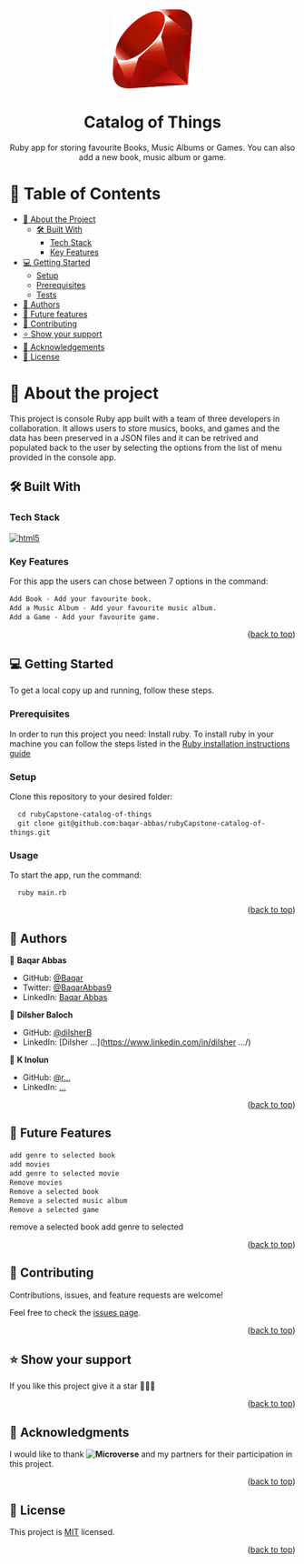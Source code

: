 <a name="readme-top"></a>

<div align="center">


<img src="Ruby_logo.svg.png" alt="logo" width="140"  height="auto" />

  <h1><b> Catalog of Things</b></h3>

  <p> Ruby app for storing favourite Books, Music Albums or Games.
You can also add a new book, music album or game. </p>

</div>

<!-- TABLE OF CONTENTS -->

# 📗 Table of Contents

- [📖 About the Project](#about-project)
  - [🛠 Built With](#built-with)
    - [Tech Stack](#tech-stack)
    - [Key Features](#key-features)
- [💻 Getting Started](#getting-started)
  - [Setup](#setup)
  - [Prerequisites](#prerequisites)
  - [Tests](#tests)
- [👥 Authors](#authors)
- [🔮 Future features](#future-features)
- [🤝 Contributing](#contributing)
- [⭐️ Show your support](#support)
- [🙏 Acknowledgements](#acknowledgements)
- [📝 License](#license)

<!-- PROJECT DESCRIPTION -->

# 📖 About the project <a name="about-project"></a>


This project is console Ruby app built with a team of three developers in collaboration. It allows users to store musics, books, and games and the data has been preserved in a JSON files and it can be retrived and populated back to the user by selecting the options from the list of menu provided in the console app. 



## 🛠 Built With <a name="built-with"></a>

### Tech Stack <a name="tech-stack"></a>

<a href="https://www.ruby-lang.org/en/" target="_blank"><img align="center" src="https://upload.wikimedia.org/wikipedia/commons/7/73/Ruby_logo.svg" alt="html5" width="60" height="80"/></a>

<!-- Features -->

### Key Features <a name="key-features"></a>

For this app the users can chose between 7 options in the command:

    Add Book - Add your favourite book.
    Add a Music Album - Add your favourite music album.
    Add a Game - Add your favourite game.


<p align="right">(<a href="#readme-top">back to top</a>)</p>

<!-- GETTING STARTED -->

## 💻 Getting Started <a name="getting-started"></a>


To get a local copy up and running, follow these steps.

### Prerequisites

In order to run this project you need:
Install ruby. To install ruby in your machine you can follow the steps listed in the [Ruby installation instructions guide](https://github.com/microverseinc/curriculum-ruby/blob/main/simple-ruby/articles/ruby_installation_instructions.md)

### Setup

Clone this repository to your desired folder:
```
  cd rubyCapstone-catalog-of-things
  git clone git@github.com:baqar-abbas/rubyCapstone-catalog-of-things.git
```

### Usage

To start the app, run the command:
```
  ruby main.rb
```


<p align="right">(<a href="#readme-top">back to top</a>)</p>

<!-- AUTHORS -->

## 👥 Authors <a name="authors"></a>

👤 **Baqar Abbas**

- GitHub: [@Baqar](https://github.com/baqar-abbas)
- Twitter: [@BaqarAbbas9](https://twitter.com/BaqarAbbas9)
- LinkedIn: [Baqar Abbas](https://www.linkedin.com/in/baqar-abbas/)

👤 **Dilsher Baloch**

- GitHub: [@dilsherB](https://github.com/dilsherB)
- LinkedIn: [Dilsher ...](https://www.linkedin.com/in/dilsher .../)

👤 **K Inolun**

- GitHub: [@r...](https://github.com/...)
- LinkedIn: [...](https://www.linkedin.com/in/.../)

<p align="right">(<a href="#readme-top">back to top</a>)</p>

<!-- FUTURE FEATURES -->

## 🔮 Future Features <a name="future-features"></a>

    add genre to selected book
    add movies
    add genre to selected movie
    Remove movies
    Remove a selected book
    Remove a selected music album
    Remove a selected game

remove a selected book add genre to selected 

<p align="right">(<a href="#readme-top">back to top</a>)</p>

<!-- CONTRIBUTING -->

## 🤝 Contributing <a name="contributing"></a>

Contributions, issues, and feature requests are welcome!

Feel free to check the [issues page](../../issues/).

<p align="right">(<a href="#readme-top">back to top</a>)</p>

<!-- SUPPORT -->

## ⭐️ Show your support <a name="support"></a>

If you like this project give it a star 🌟🌟🌟

<p align="right">(<a href="#readme-top">back to top</a>)</p>

<!-- ACKNOWLEDGEMENTS -->

## 🙏 Acknowledgments <a name="acknowledgements"></a>


I would like to thank **![Microverse](https://img.shields.io/badge/Microverse-blueviolet)** and my partners for their participation in this project. 

<p align="right">(<a href="#readme-top">back to top</a>)</p>

<!-- LICENSE -->

## 📝 License <a name="license"></a>

This project is [MIT](https://github.com/baqar-abbas/rubyCapstone-catalog-of-things/blob/main/LICENSE.md) licensed.

<p align="right">(<a href="#readme-top">back to top</a>)</p>
